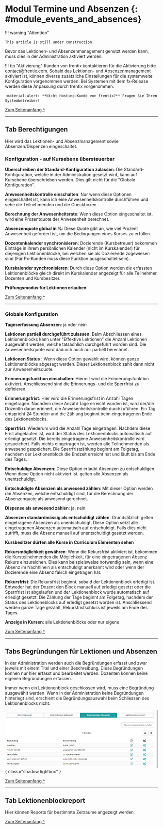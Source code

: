 # Modul Termine und Absenzen {: #module_events_and_absences}


!!! warning "Attention"

    This article is still under construction.



Bevor das Lektionen- und Absenzenmanagement genutzt werden kann, muss dies in
der Administration aktiviert werden. 

!!! tip "Aktivierung"
	Kunden von frentix kontaktieren für die Aktivierung bitte
	[contact@frentix.com.](mailto:contact@frentix.com.) Sobald das Lektionen- und 
	Absenzenmanagement aktiviert ist, können diverse zusätzliche Einstellungen für 
	die systemweite Konfiguration vorgenommen werden. Bei Systemen mit dem fx-Release 
	werden diese Anpassung durch frentix vorgenommen.  
		
	:material-alert: **Nicht Hosting-Kunde von frentix?** Fragen Sie Ihren Systembetreiber!


[Zum Seitenanfang ^](#module_events_and_absences)
  
---


## Tab Berechtigungen

Hier wird das Lektionen- und Absenzmanagement sowie Absenzen/Dispenzen
eingeschaltet.

### Konfiguration - auf Kursebene übersteuerbar

 **Überschreiben der Standard-Konfiguration zulassen**: Die Standard-
Konfiguration, welche in der Administration gesetzt wird, kann auf Kursebene
überschrieben werden. Dies gilt nicht für die "Globale Konfiguration".

 **Anwesenheitskontrolle einschalten**: Nur wenn diese Optionen eingeschaltet
ist, kann ich eine Anwesenheitskontrolle durchführen und sehe die
Teilnehmenden und die Checkboxen.

 **Berechnung der Anwesenheitsrate**: Wenn diese Option eingeschaltet ist,
wird eine Prozentquote der Anwesenheit berechnet.

 **Absenzenquote global in %**: Diese Quote gibt an, wie viel Prozent
Anwesenheit gefordert ist, um die Bedingungen eines Kurses zu erfüllen.

 **Dozentenkalender synchronisieren**: Dozierende (Kursbetreuer) bekommen
Einträge in ihrem persönlichen Kalender (nicht im Kurskalender) für diejenigen
Lektionenblöcke, bei welchen sie als Dozierende zugewiesen sind (Für Px-Kunden
muss diese Funktion ausgeschaltet sein).

 **Kurskalender synchronisieren**: Durch diese Option werden die erfassten
Lektionenblöcke gleich direkt im Kurskalender angezeigt für alle Teilnehmer,
Dozenten und Kursbesitzer.

 **Prüfungsmodus für Lektionen erlauben**

  
[Zum Seitenanfang ^](#module_events_and_absences)
  
---


### Globale Konfiguration

 **Tageserfassung Absenzen**: ja oder nein

 **Lektionen partiell durchgeführt zulassen**: Beim Abschliessen eines
Lektionenblocks kann unter "Effektive Lektionen" die Anzahl Lektionen
ausgewählt werden, welche tatsächlich durchgeführt worden sind. Die
Anwesenheitsquote wird dadurch auch nur partiell berechnet.

 **Lektionen Status** : Wenn diese Option gewählt wird, können ganze
Lektionenblöcke abgesagt werden. Dieser Lektionenblock zahlt dann nicht zur
Anwesenheitsquote.

 **Erinnerungsfunktion einschalten**: Hiermit wird die Erinnerungsfunktion
aktiviert. Anschliessend sind die Erinnerungs- und die Sperrfrist zu
definieren.

 **Erinnerungsfrist**: Hier wird die Erinnerungsfrist in Anzahl Tagen
eingetragen. Nachdem diese Anzahl Tage erreicht worden ist, wird der/die
DozentIn daran erinnert, die Anwesenheitskontrolle durchzuführen. Ein Tag
entspricht 24 Stunden und die Zählung beginnt beim eingetragenen Ende des
Lektionenblocks.

 **Sperrfrist**: Wiederum wird die Anzahl Tage eingetragen. Nachdem diese
Frist abgelaufen ist, wird der Status des Lektionenblocks automatisch auf
erledigt gesetzt. Die bereits eingetragene Anwesenheitskontrolle wird
gespeichert. Falls nichts eingetragen ist, werden alle Teilnehmenden als
anwesend gespeichert. Die Sperrfristzählung beginnt am Folgetag, nachdem der
Lektionenblock die Endzeit erreicht hat und läuft bis am Ende des Tages.

 **Entschuldige Absenzen**: Diese Option erlaubt Absenzen zu entschuldigen.
Wenn diese Option nicht aktiviert ist, gelten alle Absenzen als
unentschuldigt.

 **Entschuldigte Absenzen als anwesend zählen**: Mit dieser Option werden die
Absenzen, welche entschuldigt sind, für die Berechnung der Absenzenquote als
anwesend gerechnet.

 **Dispense als anwesend zählen**: ja, nein

 **Absenzen standardmässig als entschuldigt zählen**: Grundsätzlich gelten
eingetragene Absenzen als unentschuldigt. Diese Option setzt alle
eingetragenen Absenzen automatisch auf entschuldigt. Falls dies nicht
zutrifft, muss die Absenz manuell auf unentschuldigt gesetzt werden.

 **Kursbesitzer dürfen alle Kurse in Curriculum Elementen sehen**

 **Rekursmöglichkeit gewähren**: Wenn die Rekursfrist aktiviert ist, bekommen
die Kursteilnehmenden die Möglichkeit, für eine eingetragenen Absenz Rekurs
einzureichen. Dies kann beispielsweise notwendig sein, wenn eine Absenz im
Nachhinein als entschuldigt anerkannt wird oder wenn der Dozierende eine
Absenz falsch eingetragen hat.

 **Rekursfrist**: Die Rekursfrist beginnt, sobald der Lektionenblock erledigt
ist. Entweder hat der Dozent den Block manuell auf erledigt gesetzt oder die
Sperrfrist ist abgelaufen und der Lektionenblock wurde automatisch auf
erledigt gesetzt. Die Zählung der Tage beginnt am Folgetag, nachdem der Status
des Lektioneblocks auf erledigt gesetzt worden ist. Anschliessend werden ganze
Tage gezählt, Rekursfristschluss ist jeweils am Ende des Tages.

 **Anzeige in Kursen**: alle Lektionenblöcke oder nur eigene

[Zum Seitenanfang ^](#module_events_and_absences)
  
---


## Tabs Begründungen für Lektionen und Absenzen

In der Administration werden auch die Begründungen erfasst und zwar jeweils
mit einem Titel und einer Beschreibung. Diese Begründungen können nur hier
erfasst und bearbeitet werden. Dozenten können keine eigenen Begründungen
erfassen.

Immer wenn ein Lektionenblock geschlossen wird, muss eine Begründung
ausgewählt werden. Wenn in der Administration keine Begründungen hinterlegt
sind, erschient die Begründungsauswahl beim Schliessen des Lektionenblocks
nicht.

![](assets/Absenz_Begruendung.png){ class="shadow lightbox" }

[Zum Seitenanfang ^](#module_events_and_absences)
  
---


## Tab Lektionenblockreport

Hier können Reports für bestimmte Zeiträume angezeigt werden.


[Zum Seitenanfang ^](#module_events_and_absences)
  
